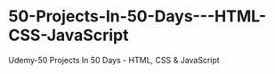 # 50-Projects-In-50-Days---HTML-CSS-JavaScript
Udemy-50 Projects In 50 Days - HTML, CSS &amp; JavaScript
